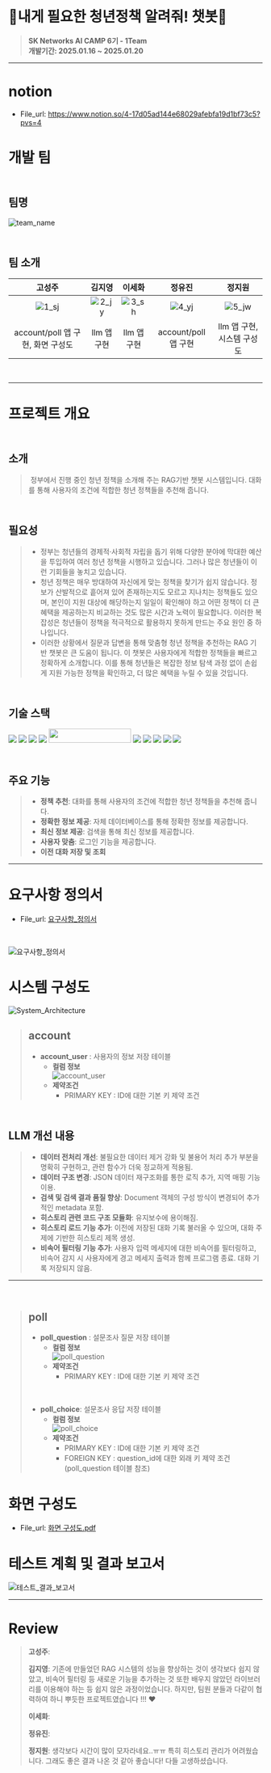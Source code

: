 # <br>🧐**내게 필요한 청년정책 알려줘! 챗봇**🤖
> **SK Networks AI CAMP 6기 - 1Team** <br/> **개발기간: 2025.01.16 ~ 2025.01.20**
---

# **notion** <br>
- File_url: https://www.notion.so/4-17d05ad144e68029afebfa19d1bf73c5?pvs=4

# **개발 팀** <br>
## <br> **팀명** <br>
![team_name](https://github.com/user-attachments/assets/c623e101-7db5-4e9e-8d26-b04ec270185f)

## <br> **팀 소개** <br>
| 고성주 | 김지영 | 이세화 | 정유진 | 정지원 |
|:----------:|:----------:|:----------:|:----------:|:----------:|
| ![1_sj](https://github.com/user-attachments/assets/9fb495e0-732f-4eb3-9dc0-541eccbcd2e4)| ![2_jy](https://github.com/user-attachments/assets/f3940834-2f8e-4b5d-9988-d85c0f4c6cab)| ![3_sh](https://github.com/user-attachments/assets/8b62f945-e894-49e0-abd4-35f4e5d4010b)| ![4_yj](https://github.com/user-attachments/assets/16dd5434-fd43-42f6-aaa9-1b6b2a90a812)| ![5_jw](https://github.com/user-attachments/assets/4aaa4891-38ea-4679-be53-6d3741c33255)|
| account/poll 앱 구현, 화면 구성도 | llm 앱 구현 | llm 앱 구현 | account/poll 앱 구현 | llm 앱 구현, 시스템 구성도 |
<br>

---

# **프로젝트 개요** <br>
## <br> **소개** <br>
> &nbsp;정부에서 진행 중인 청년 정책을 소개해 주는 RAG기반 챗봇 시스템입니다. 대화를 통해 사용자의 조건에 적합한 청년 정책들을 추천해 줍니다.

## <br> **필요성** <br>
> - 정부는 청년들의 경제적·사회적 자립을 돕기 위해 다양한 분야에 막대한 예산을 투입하여 여러 청년 정책을 시행하고 있습니다. 그러나 많은 청년들이 이런 기회들을 놓치고 있습니다.
> - 청년 정책은 매우 방대하여 자신에게 맞는 정책을 찾기가 쉽지 않습니다. 정보가 산발적으로 흩어져 있어 존재하는지도 모르고 지나치는 정책들도 있으며, 본인이 지원 대상에 해당하는지 일일이 확인해야 하고 어떤 정책이 더 큰 혜택을 제공하는지 비교하는 것도 많은 시간과 노력이 필요합니다. 이러한 복잡성은 청년들이 정책을 적극적으로 활용하지 못하게 만드는 주요 원인 중 하나입니다.
> - 이러한 상황에서 질문과 답변을 통해 맞춤형 청년 정책을 추천하는 RAG 기반 챗봇은 큰 도움이 됩니다. 이 챗봇은 사용자에게 적합한 정책들을 빠르고 정확하게 소개합니다. 이를 통해 청년들은 복잡한 정보 탐색 과정 없이 손쉽게 지원 가능한 정책을 확인하고, 더 많은 혜택을 누릴 수 있을 것입니다.

## <br> **기술 스택** <br>
<img src="https://img.shields.io/badge/python-3776AB?style=for-the-badge&logo=python&logoColor=white">
<img src="https://img.shields.io/badge/langchain-F7DF1E?style=for-the-badge&logo=langchain&logoColor=black">
<img src="https://img.shields.io/badge/openai-0769AD?style=for-the-badge&logo=openai&logoColor=black">
<img src="https://img.shields.io/badge/git-F05032?style=for-the-badge&logo=git&logoColor=white">
<img src="https://github.com/user-attachments/assets/c8cd01e7-6ce6-46db-8cc3-b13286829cf3" width="163" height="28"/>
<img src="https://img.shields.io/badge/html5-E34F26?style=for-the-badge&logo=html5&logoColor=white">
<img src="https://img.shields.io/badge/css-1572B6?style=for-the-badge&logo=css3&logoColor=white">
<img src="https://img.shields.io/badge/javascript-F7DF1E?style=for-the-badge&logo=javascript&logoColor=black">
<img src="https://img.shields.io/badge/django-092E20?style=for-the-badge&logo=django&logoColor=white">
<img src="https://img.shields.io/badge/bootstrap-7952B3?style=for-the-badge&logo=bootstrap&logoColor=white">

## <br> **주요 기능** <br>
> - **정책 추천**: 대화를 통해 사용자의 조건에 적합한 청년 정책들을 추천해 줍니다.
> - **정확한 정보 제공**: 자체 데이터베이스를 통해 정확한 정보를 제공합니다.
> - **최신 정보 제공**: 검색을 통해 최신 정보를 제공합니다.
> - **사용자 맞춤**: 로그인 기능을 제공합니다.
> - **이전 대화 저장 및 조회**
---

# **요구사항 정의서** <br>
- File_url: [요구사항_정의서](https://docs.google.com/spreadsheets/d/1O0Dzm-ltSoQMbXXITBngaq6UiDSfW-jQ2wDinS8H7MY/edit?usp=sharing)

<br>
  
![요구사항_정의서](https://github.com/SKNETWORKS-FAMILY-AICAMP/SKN06-4th-1Team/blob/main/IMG/%EC%9A%94%EA%B5%AC%EC%82%AC%ED%95%AD%20%EB%AA%85%EC%84%B8%EC%84%9C.png)

# **시스템 구성도** <br>
![System_Architecture](https://github.com/SKNETWORKS-FAMILY-AICAMP/SKN06-4th-1Team/blob/main/IMG/Sys_Architecture.png)

> ## **account**
> - **account_user** : 사용자의 정보 저장 테이블
>   - **컬럼 정보** <br>
>   ![account_user](https://github.com/SKNETWORKS-FAMILY-AICAMP/SKN06-4th-1Team/blob/main/IMG/account_user.png)
>   - **제약조건**
>     - PRIMARY KEY : ID에 대한 기본 키 제약 조건

## <br> **LLM 개선 내용** <br>
> - **데이터 전처리 개선**: 불필요한 데이터 제거 강화 및 불용어 처리 추가 부분을 명확히 구현하고, 관련 함수가 더욱 정교하게 적용됨.
> - **데이터 구조 변경**: JSON 데이터 재구조화를 통한 로직 추가, 지역 매핑 기능 이용.
> - **검색 및 검색 결과 품질 향상**: Document 객체의 구성 방식이 변경되어 추가적인 metadata 포함.
> - **히스토리 관련 코드 구조 모듈화**: 유지보수에 용이해짐.
> - **히스토리 로드 기능 추가**: 이전에 저장된 대화 기록 불러올 수 있으며, 대화 주제에 기반한 히스토리 제목 생성.
> - **비속어 필터링 기능 추가**: 사용자 입력 메세지에 대한 비속어를 필터링하고, 비속어 감지 시 사용자에게 경고 메세지 출력과 함께 프로그램 종료. 대화 기록 저장되지 않음.
---

<br>

> ## **poll**
> - **poll_question** : 설문조사 질문 저장 테이블
>   - **컬럼 정보** <br>
>   ![poll_question](https://github.com/SKNETWORKS-FAMILY-AICAMP/SKN06-4th-1Team/blob/main/IMG/poll_question.png)
>   - **제약조건**
>     - PRIMARY KEY : ID에 대한 기본 키 제약 조건
>  <br>
>
> - **poll_choice**: 설문조사 응답 저장 테이블
>   - **컬럼 정보** <br>
>   ![poll_choice](https://github.com/SKNETWORKS-FAMILY-AICAMP/SKN06-4th-1Team/blob/main/IMG/poll_choice.png)
>   - **제약조건**
>     - PRIMARY KEY : ID에 대한 기본 키 제약 조건
>     - FOREIGN KEY : question_id에 대한 외래 키 제약 조건(poll_question 테이블 참조)

# **화면 구성도** <br>
- File_url: [화면 구성도.pdf](https://github.com/SKNETWORKS-FAMILY-AICAMP/SKN06-4th-1Team/blob/main/Report/%ED%99%94%EB%A9%B4%EA%B5%AC%EC%84%B1%EB%8F%84.pdf)


# **테스트 계획 및 결과 보고서** <br>
![테스트_결과_보고서](https://github.com/SKNETWORKS-FAMILY-AICAMP/SKN06-4th-1Team/blob/main/IMG/%ED%85%8C%EC%8A%A4%ED%8A%B8%20%EA%B3%84%ED%9A%8D%20%EB%B0%8F%20%EA%B2%B0%EA%B3%BC.png)

---

# **Review** <br>

> **고성주**: 
> 
> **김지영**: 기존에 만들었던 RAG 시스템의 성능을 향상하는 것이 생각보다 쉽지 않았고, 비속어 필터링 등 새로운 기능을 추가하는 것 또한 배우지 않았던 라이브러리를 이용해야 하는 등 쉽지 않은 과정이었습니다.  하지만, 팀원 분들과 다같이 협력하여 하니 뿌듯한 프로젝트였습니다 !!! ❤️
> 
> **이세화**: 
> 
> **정유진**: 
> 
> **정지원**: 생각보다 시간이 많이 모자라네요..ㅠㅠ 특히 히스토리 관리가 어려웠습니다. 그래도 좋은 결과 나온 것 같아 좋습니다! 다들 고생하셨습니다.


